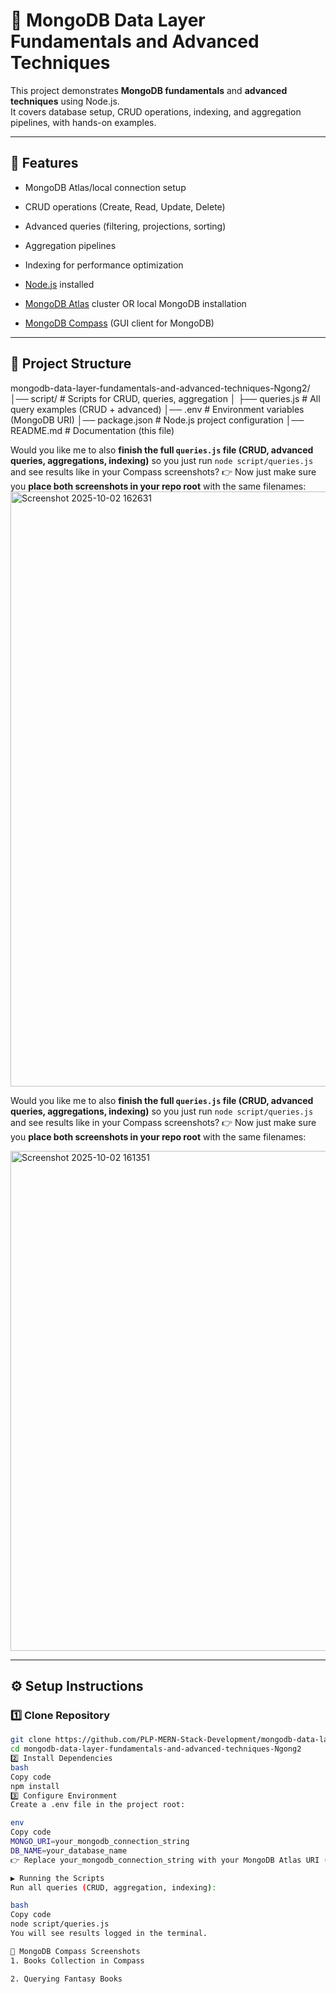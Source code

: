 # 📘 MongoDB Data Layer Fundamentals and Advanced Techniques

This project demonstrates **MongoDB fundamentals** and **advanced techniques** using Node.js.  
It covers database setup, CRUD operations, indexing, and aggregation pipelines, with hands-on examples.

---

## 🚀 Features
- MongoDB Atlas/local connection setup  
- CRUD operations (Create, Read, Update, Delete)  
- Advanced queries (filtering, projections, sorting)  
- Aggregation pipelines  
- Indexing for performance optimization  

- [Node.js](https://nodejs.org/) installed  
- [MongoDB Atlas](https://www.mongodb.com/cloud/atlas) cluster OR local MongoDB installation  
- [MongoDB Compass](https://www.mongodb.com/try/download/compass) (GUI client for MongoDB)  

---

## 📂 Project Structure
mongodb-data-layer-fundamentals-and-advanced-techniques-Ngong2/
│── script/ # Scripts for CRUD, queries, aggregation
│ ├── queries.js # All query examples (CRUD + advanced)
│── .env # Environment variables (MongoDB URI)
│── package.json # Node.js project configuration
│── README.md # Documentation (this file)












Would you like me to also **finish the full `queries.js` file (CRUD, advanced queries, aggregations, indexing)** so you just run `node script/queries.js` and see results like in your Compass screenshots?
👉 Now just make sure you **place both screenshots in your repo root** with the same filenames:
<img width="1879" height="952" alt="Screenshot 2025-10-02 162631" src="https://github.com/user-attachments/assets/51031104-55d0-41c9-bd82-d4e392c86947" />























Would you like me to also **finish the full `queries.js` file (CRUD, advanced queries, aggregations, indexing)** so you just run `node script/queries.js` and see results like in your Compass screenshots?
👉 Now just make sure you **place both screenshots in your repo root** with the same filenames:


<img width="800" alt="Screenshot 2025-10-02 161351" src="https://github.com/user-attachments/assets/7a82ca3c-990a-4c54-b994-772bbc06006e" />

---




















## ⚙️ Setup Instructions

### 1️⃣ Clone Repository
```bash
git clone https://github.com/PLP-MERN-Stack-Development/mongodb-data-layer-fundamentals-and-advanced-techniques-Ngong2.git
cd mongodb-data-layer-fundamentals-and-advanced-techniques-Ngong2
2️⃣ Install Dependencies
bash
Copy code
npm install
3️⃣ Configure Environment
Create a .env file in the project root:

env
Copy code
MONGO_URI=your_mongodb_connection_string
DB_NAME=your_database_name
👉 Replace your_mongodb_connection_string with your MongoDB Atlas URI (or mongodb://127.0.0.1:27017 if running locally).

▶️ Running the Scripts
Run all queries (CRUD, aggregation, indexing):

bash
Copy code
node script/queries.js
You will see results logged in the terminal.

📸 MongoDB Compass Screenshots
1. Books Collection in Compass

2. Querying Fantasy Books

